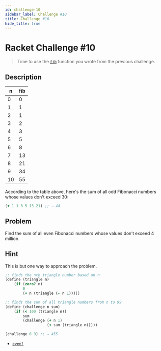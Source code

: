 ```yaml
--- 
id: challenge-10
sidebar_label: Challenge #10
title: Challenge #10
hide_title: true
---
```


# Racket Challenge #10

> Time to use the [`fib`](challenge-9.md) function you wrote from the previous
> challenge.


## Description

n   | fib
--- | ---
0   | 0
1   | 1
2   | 1
3   | 2
4   | 3
5   | 5
6   | 8
7   | 13
8   | 21
9   | 34
10  | 55

According to the table above, here's the sum of all odd Fibonacci numbers whose
values don't exceed 30:

``` clojure
(+ 1 1 3 5 13 21) ;; → 44
```

## Problem

Find the sum of all even Fibonacci numbers whose values don't exceed 4 million.

## Hint

This is but one way to approach the problem.

``` clojure
;; finds the nth triangle number based on n
(define (triangle n)
    (if (zero? n)
        0
        (+ n (triangle (- n 1)))))

;; finds the sum of all triangle numbers from n to 99
(define (challenge n sum)
    (if (< 100 (triangle n))
        sum
        (challenge (+ n 1)
                   (+ sum (triangle n)))))

(challenge 0 0) ;; → 455
```

* [`even?`](https://docs.racket-lang.org/reference/number-types.html#%28def._%28%28quote._~23~25kernel%29._even~3f%29%29)
